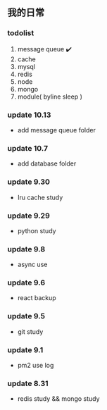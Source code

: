 ## 我的日常

### todolist
1. message queue ✔️
2. cache
3. mysql
4. redis
5. node
6. mongo 
7. module( byline sleep )



### update 10.13
* add message queue folder


### update 10.7
* add database folder


### update 9.30
* lru cache study


### update 9.29
* python study
 

### update 9.8
* async use


### update 9.6
* react backup


### update 9.5
* git study


### update 9.1
* pm2 use log


### update 8.31
* redis study && mongo study

